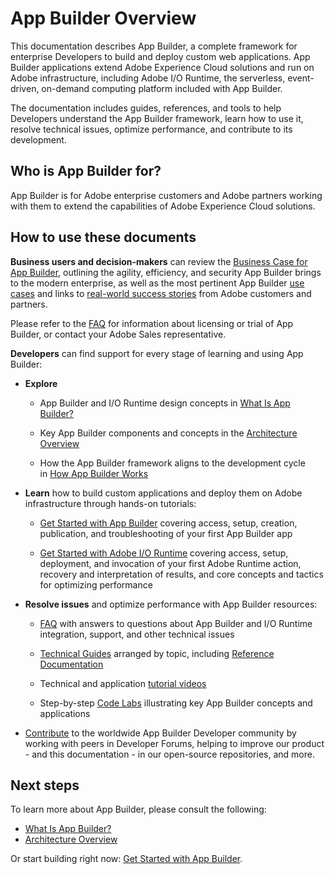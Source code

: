 # App Builder Overview

This documentation describes App Builder, a complete framework for enterprise Developers to build and deploy custom web applications. App Builder applications extend Adobe Experience Cloud solutions and run on Adobe infrastructure, including Adobe I/O Runtime, the serverless, event-driven, on-demand computing platform included with App Builder.

The documentation includes guides, references, and tools to help Developers understand the App Builder framework, learn how to use it, resolve technical issues, optimize performance, and contribute to its development.

## Who is App Builder for?

App Builder is for Adobe enterprise customers and Adobe partners working with them to extend the capabilities of Adobe Experience Cloud solutions.

## How to use these documents

**Business users and decision-makers** can review the [Business Case for App Builder](business-case.md), outlining the agility, efficiency, and security App Builder brings to the modern enterprise, as well as the most pertinent App Builder [use cases](business-case.md#example-use-cases) and links to [real-world success stories](business-case.md#examples-from-the-real-world) from Adobe customers and partners. 

Please refer to the [FAQ](faq.md) for information about licensing or trial of App Builder, or contact your Adobe Sales representative.

**Developers** can find support for every stage of learning and using App Builder:

- **Explore** 
  
  - App Builder and I/O Runtime design concepts in [What Is App Builder?](what-is-app-builder.md)
  
  - Key App Builder components and concepts in the [Architecture Overview](../guides/app_builder_guides/architecture_overview/architecture-overview.md)
  
  - How the App Builder framework aligns to the development cycle in [How App Builder Works](../get_started/app_builder_get_started/app-builder-intro.md#overview)

- **Learn** how to build custom applications and deploy them on Adobe infrastructure through hands-on tutorials:
  
  - [Get Started with App Builder](../get_started/app_builder_get_started/app-builder-intro.md) covering access, setup, creation, publication, and troubleshooting of your first App Builder app
  
  - [Get Started with Adobe I/O Runtime](../get_started/runtime_getting_started/runtime_intro.md) covering access, setup, deployment, and invocation of your first Adobe Runtime action, recovery and interpretation of results, and core concepts and tactics for optimizing performance

- **Resolve issues** and optimize performance with App Builder resources:
  
  - [FAQ](faq.md) with answers to questions about App Builder and I/O Runtime integration, support, and other technical issues
  
  - [Technical Guides](../guides/index.md) arranged by topic, including [Reference Documentation](../guides/references.md)
  
  - Technical and application [tutorial videos](../resources/videos/index.md)
  
  - Step-by-step [Code Labs](../resources/index.md) illustrating key App Builder concepts and applications

- [Contribute](community.md) to the worldwide App Builder Developer community by working with peers in Developer Forums, helping to improve our product - and this documentation - in our open-source repositories, and more.

## Next steps

To learn more about App Builder, please consult the following:

- [What Is App Builder?](what-is-app-builder.md)
- [Architecture Overview](../guides/app_builder_guides/architecture_overview/architecture-overview.md)

Or start building right now: [Get Started with App Builder](../get_started/app_builder_get_started/app-builder-intro.md).
